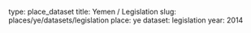 type: place_dataset
title: Yemen / Legislation
slug: places/ye/datasets/legislation
place: ye
dataset: legislation
year: 2014

